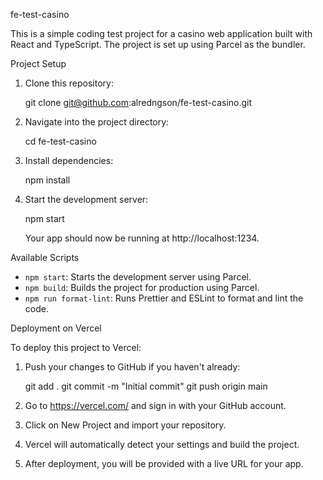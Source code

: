 fe-test-casino

This is a simple coding test project for a casino web application built with React and TypeScript. The project is set up using Parcel as the bundler.

Project Setup

1. Clone this repository:

   git clone git@github.com:alredngson/fe-test-casino.git

2. Navigate into the project directory:

   cd fe-test-casino

3. Install dependencies:

   npm install

4. Start the development server:

   npm start

   Your app should now be running at http://localhost:1234.

Available Scripts

- `npm start`: Starts the development server using Parcel.
- `npm build`: Builds the project for production using Parcel.
- `npm run format-lint`: Runs Prettier and ESLint to format and lint the code.

Deployment on Vercel

To deploy this project to Vercel:

1. Push your changes to GitHub if you haven't already:

   git add .
   git commit -m "Initial commit"
   git push origin main

2. Go to https://vercel.com/ and sign in with your GitHub account.

3. Click on New Project and import your repository.

4. Vercel will automatically detect your settings and build the project.

5. After deployment, you will be provided with a live URL for your app.
